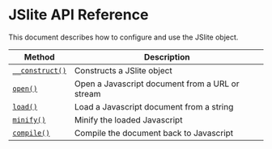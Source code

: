 # JSlite API Reference

This document describes how to configure and use the JSlite object.

| Method							| Description 									|
|-----------------------------------|-----------------------------------------------|
| [`__construct()`](construct.md)	| Constructs a JSlite object 					|
| [`open()`](open.md)				| Open a Javascript document from a URL or stream |
| [`load()`](load.md)				| Load a Javascript document from a string		|
| [`minify()`](minify.md)			| Minify the loaded Javascript					|
| [`compile()`](compile.md)			| Compile the document back to Javascript		|
